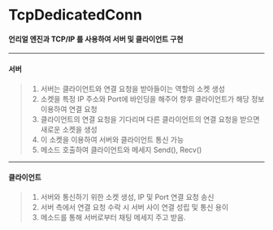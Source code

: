 # TcpDedicatedConn
#### 언리얼 엔진과 TCP/IP 를 사용하여 서버 및 클라이언트 구현
---

#### 서버
> 1. 서버는 클라이언트와 연결 요청을 받아들이는 역할의 소켓 생성
> 2. 소켓을 특정 IP 주소와 Port에 바인딩을 해주어 향후 클라이언트가 해당 정보 이용하여 연결 요청
> 3. 클라이언트의 연결 요청을 기다리며 다른 클라이언트의 연결 요청을 받으면 새로운 소켓을 생성
> 4. 이 소켓을 이용하여 서버와 클라이언트 통신 가능
> 5. 메소드 호출하여 클라이언트와 메세지 Send(), Recv()
***

#### 클라이언트
> 1. 서버와 통신하기 위한 소켓 생성, IP 및 Port 연결 요청 송신
> 2. 서버 측에서 연결 요청 수락 시 서버 사이 연결 성립 및 통신 용이
> 3. 메소드를 통해 서버로부터 채팅 메세지 주고 받음.
